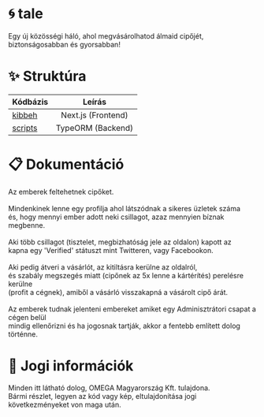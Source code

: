 <h1 align="left">
	🌀 <b>tale</b>
</h1>

<p align="left">
	Egy új közösségi háló, ahol megvásárolhatod álmaid cipőjét, biztonságosabban és gyorsabban!
</p>

<h1 align="left">
	✨ Struktúra
</h1>

| Kódbázis             |        Leírás         |
| :------------------- | :-------------------: |
| [kibbeh](kibbeh)     |   Next.js (Frontend)  |
| [scripts](scripts)   |   TypeORM (Backend)   |

<h1 align="left">
	📋 Dokumentáció
</h1>

<p align="left">
	Az emberek feltehetnek cipőket. <br><br>
	Mindenkinek lenne egy profilja ahol látszódnak a sikeres üzletek száma <br>
	és, hogy mennyi ember adott neki csillagot, azaz mennyien bíznak megbenne. <br><br>
	Aki több csillagot (tisztelet, megbizhatóság jele az oldalon) kapott az <br> kapna
	egy 'Verified' státuszt mint Twitteren, vagy Facebookon. <br><br>
	Aki pedig átveri a vásárlót, az kitiltásra kerülne az oldalról, <br> és szabály megszegés miatt (cipőnek az 5x lenne a kártérítés) perelésre kerülne <br> (profit a cégnek), amiből a vásárló visszakapná a vásárolt cipő árát. <br><br>
	Az emberek tudnak jelenteni embereket amiket egy Adminisztrátori csapat a cégen
	belül <br> mindig ellenőrizni és ha jogosnak tartják, akkor a fentebb említett dolog történne.
</p>

<h1 align="left">
	🔖 Jogi információk
</h1>

<p align="left">
  	Minden itt látható dolog, OMEGA Magyarország Kft. tulajdona. <br>
	Bármi részlet, legyen az kód vagy kép, eltulajdonítása jogi
	következményeket von maga után.
</p>
